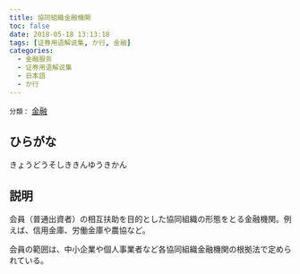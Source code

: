 ```yaml
---
title: 協同組織金融機関
toc: false
date: 2018-05-18 13:13:18
tags: [证券用语解说集, か行, 金融]
categories:
  - 金融服务
  - 证券用语解说集
  - 日本語
  - か行
---
```


`分類：` [金融](/tags/金融/)

## ひらがな

きょうどうそしききんゆうきかん

## 説明

会員（普通出資者）の相互扶助を目的とした協同組織の形態をとる金融機関。例えば、信用金庫、労働金庫や農協など。

会員の範囲は、中小企業や個人事業者など各協同組織金融機関の根拠法で定められている。
